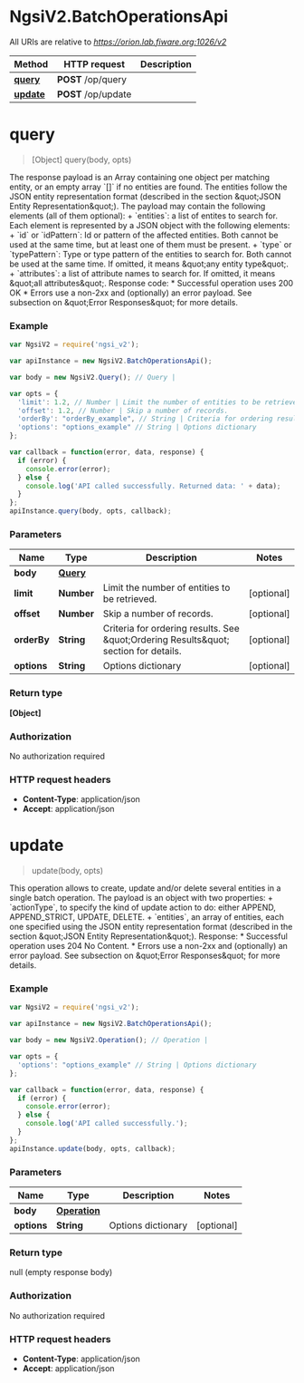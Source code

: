 # NgsiV2.BatchOperationsApi

All URIs are relative to *https://orion.lab.fiware.org:1026/v2*

Method | HTTP request | Description
------------- | ------------- | -------------
[**query**](BatchOperationsApi.md#query) | **POST** /op/query | 
[**update**](BatchOperationsApi.md#update) | **POST** /op/update | 


<a name="query"></a>
# **query**
> [Object] query(body, opts)



The response payload is an Array containing one object per matching entity, or an empty array &#x60;[]&#x60; if  no entities are found. The entities follow the JSON entity representation format (described in the section \&quot;JSON Entity Representation\&quot;). The payload may contain the following elements (all of them optional): + &#x60;entities&#x60;: a list of entites to search for. Each element is represented by a JSON object with the   following elements:     + &#x60;id&#x60; or &#x60;idPattern&#x60;: Id or pattern of the affected entities. Both cannot be used at the same       time, but at least one of them must be present.     + &#x60;type&#x60; or &#x60;typePattern&#x60;: Type or type pattern of the entities to search for. Both cannot be used at       the same time. If omitted, it means \&quot;any entity type\&quot;. + &#x60;attributes&#x60;: a list of attribute names to search for. If omitted, it means \&quot;all attributes\&quot;. Response code: * Successful operation uses 200 OK * Errors use a non-2xx and (optionally) an error payload. See subsection on \&quot;Error Responses\&quot; for   more details.

### Example
```javascript
var NgsiV2 = require('ngsi_v2');

var apiInstance = new NgsiV2.BatchOperationsApi();

var body = new NgsiV2.Query(); // Query | 

var opts = { 
  'limit': 1.2, // Number | Limit the number of entities to be retrieved.
  'offset': 1.2, // Number | Skip a number of records.
  'orderBy': "orderBy_example", // String | Criteria for ordering results. See \"Ordering Results\" section for details.
  'options': "options_example" // String | Options dictionary
};

var callback = function(error, data, response) {
  if (error) {
    console.error(error);
  } else {
    console.log('API called successfully. Returned data: ' + data);
  }
};
apiInstance.query(body, opts, callback);
```

### Parameters

Name | Type | Description  | Notes
------------- | ------------- | ------------- | -------------
 **body** | [**Query**](Query.md)|  | 
 **limit** | **Number**| Limit the number of entities to be retrieved. | [optional] 
 **offset** | **Number**| Skip a number of records. | [optional] 
 **orderBy** | **String**| Criteria for ordering results. See \&quot;Ordering Results\&quot; section for details. | [optional] 
 **options** | **String**| Options dictionary | [optional] 

### Return type

**[Object]**

### Authorization

No authorization required

### HTTP request headers

 - **Content-Type**: application/json
 - **Accept**: application/json

<a name="update"></a>
# **update**
> update(body, opts)



This operation allows to create, update and/or delete several entities in a single batch operation. The payload is an object with two properties: + &#x60;actionType&#x60;, to specify the kind of update action to do: either APPEND, APPEND_STRICT, UPDATE,   DELETE. + &#x60;entities&#x60;, an array of entities, each one specified using the JSON entity representation format   (described in the section \&quot;JSON Entity Representation\&quot;). Response: * Successful operation uses 204 No Content. * Errors use a non-2xx and (optionally) an error payload. See subsection on \&quot;Error Responses\&quot; for   more details.

### Example
```javascript
var NgsiV2 = require('ngsi_v2');

var apiInstance = new NgsiV2.BatchOperationsApi();

var body = new NgsiV2.Operation(); // Operation | 

var opts = { 
  'options': "options_example" // String | Options dictionary
};

var callback = function(error, data, response) {
  if (error) {
    console.error(error);
  } else {
    console.log('API called successfully.');
  }
};
apiInstance.update(body, opts, callback);
```

### Parameters

Name | Type | Description  | Notes
------------- | ------------- | ------------- | -------------
 **body** | [**Operation**](Operation.md)|  | 
 **options** | **String**| Options dictionary | [optional] 

### Return type

null (empty response body)

### Authorization

No authorization required

### HTTP request headers

 - **Content-Type**: application/json
 - **Accept**: application/json

